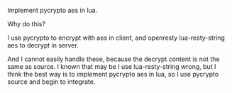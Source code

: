 Implement pycrypto aes in lua.

Why do this?

I use pycrypto to encrypt with aes in client, and openresty lua-resty-string aes to decrypt in server.

And I cannot easily handle these, because the decrypt content is not the same as source. 
I known that may be I use lua-resty-string wrong, but I think the best way is to implement pycrypto aes in lua,
so I use pycrypto source and begin to integrate.